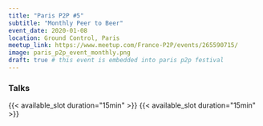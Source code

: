 ```yaml
---
title: "Paris P2P #5"
subtitle: "Monthly Peer to Beer"
event_date: 2020-01-08
location: Ground Control, Paris
meetup_link: https://www.meetup.com/France-P2P/events/265590715/
image: paris_p2p_event_monthly.png
draft: true # this event is embedded into paris p2p festival
---
```


### <i class="far fa-presentation"></i> Talks

{{< available_slot duration="15min" >}}
{{< available_slot duration="15min" >}}
